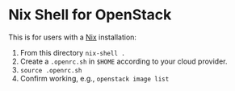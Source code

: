 # Nix Shell for OpenStack

This is for users with  a [Nix](https://nixos.org/nix/) installation:

1. From this directory `nix-shell .`
2. Create a `.openrc.sh` in `$HOME` according to your cloud provider.
3. `source .openrc.sh`
4. Confirm working, e.g., `openstack image list`